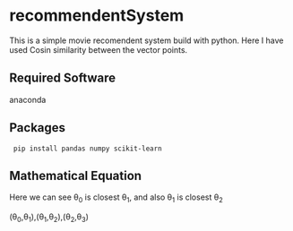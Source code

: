 # recommendentSystem

This is a simple movie recomendent system build with python. Here I have used Cosin similarity between the vector points.

## Required Software

anaconda

## Packages 

``` pip install pandas numpy scikit-learn```

## Mathematical Equation

Here we can see &theta;<sub>0</sub> is closest &theta;<sub>1</sub>, and also &theta;<sub>1</sub> is closest &theta;<sub>2</sub>

  (&theta;<sub>0</sub>,&theta;<sub>1</sub>),(&theta;<sub>1</sub>,&theta;<sub>2</sub>),(&theta;<sub>2</sub>,&theta;<sub>3</sub>)
